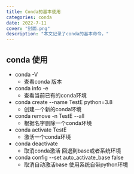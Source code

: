 ```yaml
---
title: Conda的基本使用
categories: conda
date: 2022-7-11
cover: "封面.png"
description: "本文记录了conda的基本命令。"
---
```




## conda 使用

+ conda -V
  + 查看conda 版本
+ conda info -e
  + 查看当前已有的conda环境
+ conda create --name TestE python=3.8
  + 创建一个新的conda环境
+ conda remove -n TestE --all
  + 根据名字删除一个conda环境
+ conda activate TestE
  + 激活一个conda环境
+ conda deactivate
  + 取消conda激活 回退到base或者系统环境
+ conda config --set auto_activate_base false
  + 取消自动激活base 使用系统自带python环境
